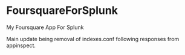 # FoursquareForSplunk
My Foursquare App For Splunk

Main update being removal of indexes.conf following responses from appinspect.
